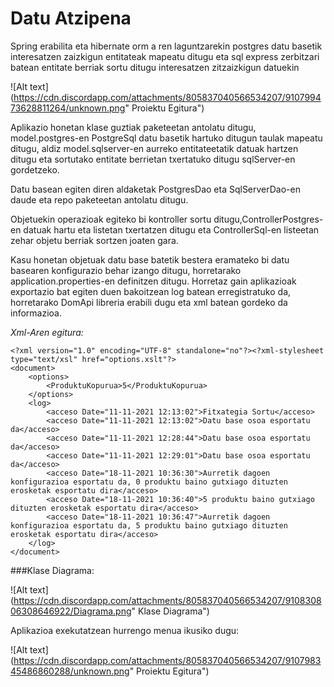 # Datu Atzipena
Spring erabilita eta hibernate orm a ren laguntzarekin postgres datu basetik interesatzen zaizkigun entitateak mapeatu ditugu eta sql express zerbitzari batean entitate berriak sortu ditugu interesatzen zitzaizkigun datuekin

![Alt text](https://cdn.discordapp.com/attachments/805837040566534207/910799473628811264/unknown.png" Proiektu Egitura")

Aplikazio honetan klase guztiak paketeetan antolatu ditugu, model.postgres-en PostgreSql datu basetik hartuko ditugun taulak mapeatu ditugu, aldiz model.sqlserver-en aurreko entitateetatik datuak hartzen ditugu eta sortutako entitate berrietan txertatuko ditugu sqlServer-en gordetzeko.

Datu basean egiten diren aldaketak PostgresDao eta SqlServerDao-en daude eta repo paketeetan antolatu ditugu.

Objetuekin operazioak egiteko bi kontroller sortu ditugu,ControllerPostgres-en datuak hartu eta listetan txertatzen ditugu eta ControllerSql-en listeetan zehar objetu berriak sortzen joaten gara.

Kasu honetan objetuak datu base batetik bestera eramateko bi datu basearen konfigurazio behar izango ditugu, horretarako application.properties-en definitzen ditugu.
Horretaz gain aplikazioak exportazio bat egiten duen bakoitzean log batean erregistratuko da, horretarako DomApi libreria erabili dugu eta xml batean gordeko da informazioa.

*Xml-Aren egitura:*

```
<?xml version="1.0" encoding="UTF-8" standalone="no"?><?xml-stylesheet type="text/xsl" href="options.xslt"?>
<document>
	<options>
		<ProduktuKopurua>5</ProduktuKopurua>
	</options>
	<log>
		<acceso Date="11-11-2021 12:13:02">Fitxategia Sortu</acceso>
		<acceso Date="11-11-2021 12:13:02">Datu base osoa esportatu da</acceso>
		<acceso Date="11-11-2021 12:28:44">Datu base osoa esportatu da</acceso>
		<acceso Date="11-11-2021 12:29:01">Datu base osoa esportatu da</acceso>
		<acceso Date="18-11-2021 10:36:30">Aurretik dagoen konfigurazioa esportatu da, 0 produktu baino gutxiago dituzten erosketak esportatu dira</acceso>
		<acceso Date="18-11-2021 10:36:40">5 produktu baino gutxiago dituzten erosketak esportatu dira</acceso>
		<acceso Date="18-11-2021 10:36:47">Aurretik dagoen konfigurazioa esportatu da, 5 produktu baino gutxiago dituzten erosketak esportatu dira</acceso>
	</log>
</document>
```

###Klase Diagrama:

![Alt text](https://cdn.discordapp.com/attachments/805837040566534207/910830806308646922/Diagrama.png" Klase Diagrama")

Aplikazioa exekutatzean hurrengo menua ikusiko dugu:

![Alt text](https://cdn.discordapp.com/attachments/805837040566534207/910798345486860288/unknown.png" Proiektu Egitura")
